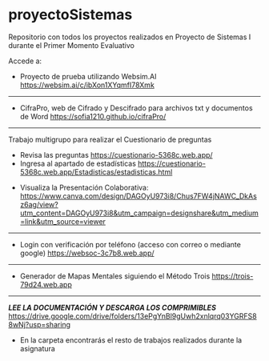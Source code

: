 # proyectoSistemas
Repositorio con todos los proyectos realizados en Proyecto de Sistemas I durante el Primer Momento Evaluativo

Accede a:

- Proyecto de prueba utilizando Websim.AI
https://websim.ai/c/ibXon1XYqmfI78Xmk
-----------------------------------------------------------
- CifraPro, web de Cifrado y Descifrado para archivos txt y documentos de Word
https://sofia1210.github.io/cifraPro/
-----------------------------------------------------------
Trabajo multigrupo para realizar el Cuestionario de preguntas
- Revisa las preguntas
https://cuestionario-5368c.web.app/
- Ingresa al apartado de estadísticas
https://cuestionario-5368c.web.app/Estadisticas/estadisticas.html
* Visualiza la Presentación Colaborativa: https://www.canva.com/design/DAGOyU973i8/Chus7FW4jNAWC_DkAsz6ag/view?utm_content=DAGOyU973i8&utm_campaign=designshare&utm_medium=link&utm_source=viewer
-----------------------------------------------------------
- Login con verificación por teléfono (acceso con correo o mediante google)
https://websoc-3c7b8.web.app/
-----------------------------------------------------------
- Generador de Mapas Mentales siguiendo el Método Trois
https://trois-79d24.web.app
-----------------------------------------------------------
***LEE LA DOCUMENTACIÓN Y DESCARGA LOS COMPRIMIBLES***
https://drive.google.com/drive/folders/13ePgYnBl9gUwh2xnlqrq03YGRFS88wNj?usp=sharing
* En la carpeta encontrarás el resto de trabajos realizados durante la asignatura

